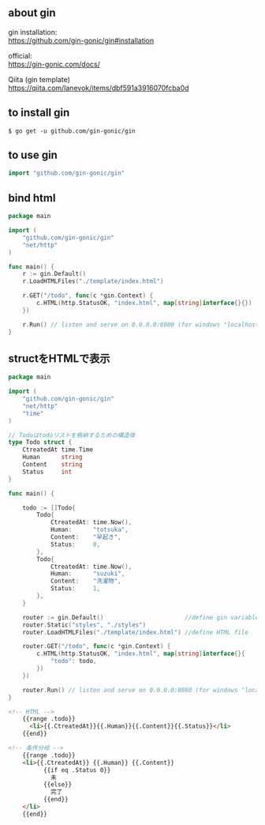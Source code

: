 ## about gin

gin installation:  
https://github.com/gin-gonic/gin#installation  

official:  
https://gin-gonic.com/docs/  

Qiita (gin template)  
https://qiita.com/lanevok/items/dbf591a3916070fcba0d

## to install gin
```
$ go get -u github.com/gin-gonic/gin
```

## to use gin
```go
import "github.com/gin-gonic/gin"
```
## bind html

```go
package main

import (
	"github.com/gin-gonic/gin"
	"net/http"
)

func main() {
	r := gin.Default()
	r.LoadHTMLFiles("./template/index.html")

	r.GET("/todo", func(c *gin.Context) {
		c.HTML(http.StatusOK, "index.html", map[string]interface{}{})
	})

	r.Run() // listen and serve on 0.0.0.0:8080 (for windows "localhost:8080")
}
```

## structをHTMLで表示

```go
package main

import (
	"github.com/gin-gonic/gin"
	"net/http"
	"time"
)

// Todoはtodoリストを格納するための構造体
type Todo struct {
	CtreatedAt time.Time
	Human      string
	Content    string
	Status     int
}

func main() {

	todo := []Todo{
		Todo{
			CtreatedAt: time.Now(),
			Human:      "totsuka",
			Content:    "早起き",
			Status:     0,
		},
		Todo{
			CtreatedAt: time.Now(),
			Human:      "suzuki",
			Content:    "洗濯物",
			Status:     1,
		},
	}

	router := gin.Default()                       //define gin variable
	router.Static("styles", "./styles")           
	router.LoadHTMLFiles("./template/index.html") //define HTML file

	router.GET("/todo", func(c *gin.Context) { 
		c.HTML(http.StatusOK, "index.html", map[string]interface{}{
			"todo": todo,
		})
	})

	router.Run() // listen and serve on 0.0.0.0:8080 (for windows "localhost:8080")
}

```

```HTML
<!-- HTML -->
    {{range .todo}}
      <li>{{.CtreatedAt}}{{.Human}}{{.Content}}{{.Status}}</li>
    {{end}}
```
```HTML
<!-- 条件分岐 -->
    {{range .todo}}
    <li>{{.CtreatedAt}} {{.Human}} {{.Content}} 
          {{if eq .Status 0}}
            未
          {{else}}
            完了
          {{end}}
    </li>
    {{end}}
```
